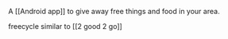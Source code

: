A [[Android app]] to give away free things and food in your area.

freecycle
similar to [[2 good 2 go]]
